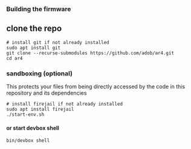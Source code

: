 ### Building the firmware

## clone the repo

```
# install git if not already installed
sudo apt install git
git clone --recurse-submodules https://github.com/adob/ar4.git
cd ar4
```


### sandboxing (optional)
This protects your files from being directly accessed by the code in this repository and its dependencies
```
# install firejail if not already installed
sudo apt install firejail
./start-env.sh
```

#### or start devbox shell
```
bin/devbox shell
```
